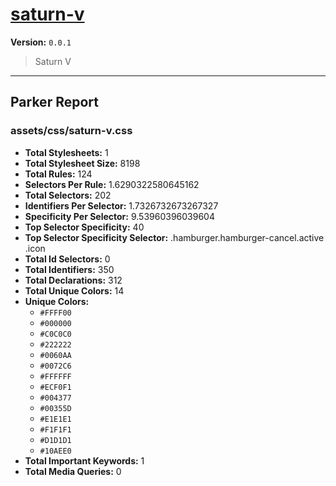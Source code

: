 # [saturn-v]( https://github.com/marcio/saturn-v )

**Version:** `0.0.1`

> Saturn V

* * *

## Parker Report

### assets/css/saturn-v.css

- **Total Stylesheets:** 1
- **Total Stylesheet Size:** 8198
- **Total Rules:** 124
- **Selectors Per Rule:** 1.6290322580645162
- **Total Selectors:** 202
- **Identifiers Per Selector:** 1.7326732673267327
- **Specificity Per Selector:** 9.53960396039604
- **Top Selector Specificity:** 40
- **Top Selector Specificity Selector:** .hamburger.hamburger-cancel.active .icon
- **Total Id Selectors:** 0
- **Total Identifiers:** 350
- **Total Declarations:** 312
- **Total Unique Colors:** 14
- **Unique Colors:**
	- `#FFFF00`
	- `#000000`
	- `#C0C0C0`
	- `#222222`
	- `#0060AA`
	- `#0072C6`
	- `#FFFFFF`
	- `#ECF0F1`
	- `#004377`
	- `#00355D`
	- `#E1E1E1`
	- `#F1F1F1`
	- `#D1D1D1`
	- `#10AEE0`
- **Total Important Keywords:** 1
- **Total Media Queries:** 0
